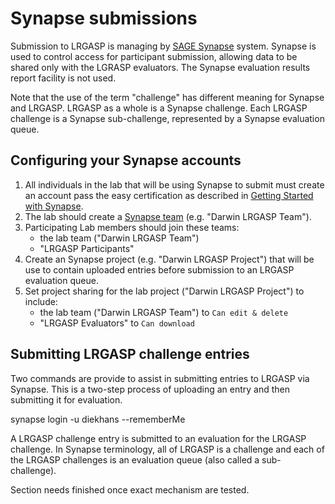 # Synapse submissions

Submission to LRGASP is managing by [SAGE Synapse](https://www.synapse.org) system.
Synapse is used to control access for participant submission, allowing data to be shared
only with the LGRASP evaluators.  The Synapse evaluation results report facility is not
used.

Note that the use of the term "challenge" has different meaning for Synapse and
LRGASP.  LRGASP as a whole is a Synapse challenge.  Each LRGASP challenge is
a Synapse sub-challenge, represented by a Synapse evaluation queue.

## Configuring your Synapse accounts

1. All individuals in the lab that will be using Synapse to submit must create
   an account pass the easy certification as described in
   [Getting Started with Synapse](https://docs.synapse.org/articles/getting_started.html).
1. The lab should create a [Synapse team](https://help.synapse.org/docs/Teams.1985446029.html) (e.g. "Darwin LRGASP Team").
1. Participating Lab members should join these teams:
    * the lab team ("Darwin LRGASP Team")
    * "LRGASP Participants"
1. Create an Synapse project (e.g. "Darwin LRGASP Project") that will be use
   to contain uploaded entries before submission to an LRGASP evaluation
   queue.
1. Set project sharing for the lab project ("Darwin LRGASP Project") to include:
    * the lab team ("Darwin LRGASP Team") to `Can edit & delete`
    * "LRGASP Evaluators" to `Can download`

## Submitting LRGASP challenge entries

Two commands are provide to assist in submitting entries to LRGASP via
Synapse.  This is a two-step process of uploading an entry and then submitting
it for evaluation.

synapse login -u diekhans --rememberMe

A LRGASP challenge entry is submitted to an evaluation for the LRGASP
challenge.  In Synapse terminology, all of LRGASP is a challenge and each of
the LRGASP challenges is an evaluation queue (also called a sub-challenge).

Section needs finished once exact mechanism are tested.
